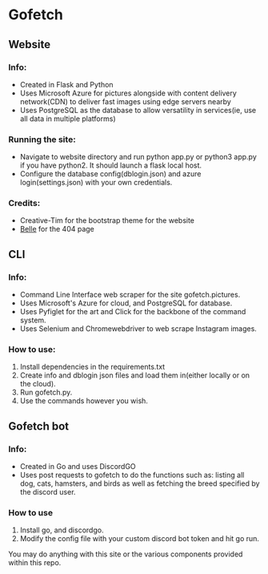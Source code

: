# Gofetch
## Website
### Info:
* Created in Flask and Python
* Uses Microsoft Azure for pictures alongside with content delivery network(CDN) to deliver fast images using edge servers nearby
* Uses PostgreSQL as the database to allow versatility in services(ie, use all data in multiple platforms)

### Running the site:
- Navigate to website directory and run python app.py or python3 app.py if you have python2. It should launch a flask local host.
- Configure the database config(dblogin.json) and azure login(settings.json) with your own credentials.
### Credits:
* Creative-Tim for the bootstrap theme for the website
* [Belle](https://www.instagram.com/artbylienne/) for the 404 page 
## CLI
 ### Info:
* Command Line Interface web scraper for the site gofetch.pictures.
* Uses Microsoft's Azure for cloud, and PostgreSQL for database.
* Uses Pyfiglet for the art and Click for the backbone of the command system.
* Uses Selenium and Chromewebdriver to web scrape Instagram images.

### How to use:
1) Install dependencies in the requirements.txt
2) Create info and dblogin json files and load them in(either locally or on the cloud).
3) Run gofetch.py.
4) Use the commands however you wish.

## Gofetch bot
### Info:
  * Created in Go and uses DiscordGO
  * Uses post requests to gofetch to do the functions such as: listing all dog, cats, hamsters, and birds as well as fetching the breed specified by the discord user.
### How to use
1) Install go, and discordgo.
2) Modify the config file with your custom discord bot token and hit go run.

You may do anything with this site or the various components provided within this repo.
